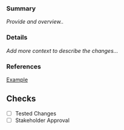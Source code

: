 ### Summary
_Provide and overview.._

### Details
_Add more context to describe the changes..._

### References
[Example](www.google.com)

## Checks
- [ ] Tested Changes
- [ ] Stakeholder Approval
